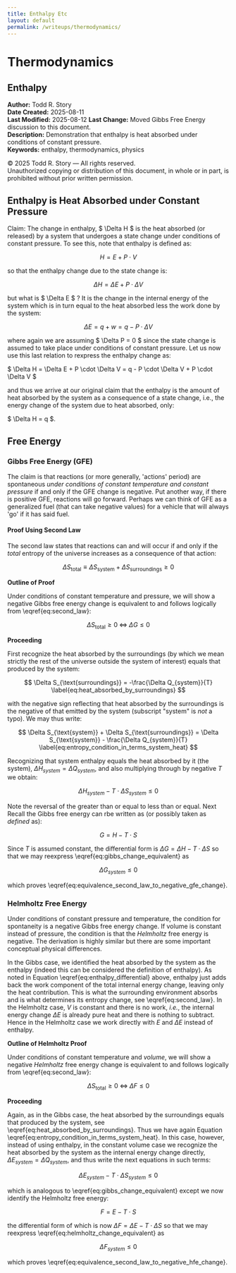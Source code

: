 ```yaml
---
title: Enthalpy Etc
layout: default
permalink: /writeups/thermodynamics/
---
```


# Thermodynamics

## Enthalpy

**Author:** Todd R. Story  
**Date Created:** 2025-08-11  
**Last Modified:** 2025-08-12
**Last Change:** Moved Gibbs Free Energy discussion to this document.  
**Description:** Demonstration that enthalpy is heat absorbed under conditions of constant pressure.    
**Keywords:** enthalpy, thermodynamics, physics

© 2025 Todd R. Story — All rights reserved.  
Unauthorized copying or distribution of this document, in whole or in part, is prohibited without prior written permission.

## Enthalpy is Heat Absorbed under Constant Pressure
Claim: The change in enthalpy, $ \Delta H $ is the heat absorbed (or released) by a system that undergoes a state change under conditions of constant pressure.  To see this, note that enthalpy is defined as:

$$ H = E + P \cdot V $$

so that the enthalpy change due to the state change is:

$$ 
\Delta H = \Delta E + P \cdot \Delta V 
\label{eq:enthalpy_differential}
$$

but what is $ \Delta E $ ?  It is the change in the internal energy of the system which is in turn equal to the heat absorbed less the work done by the system:

$$ \Delta E = q + w = q - P \cdot \Delta V $$

where again we are assuming $ \Delta P = 0 $ since the state change is assumed to take place under conditions of constant pressure.  Let us now use this last relation to rexpress the enthalpy change as:

$ \Delta H = \Delta E + P \cdot \Delta V = q - P \cdot \Delta V + P \cdot \Delta V $

and thus we arrive at our original claim that the enthalpy is the amount of heat absorbed by the system as a consequence of a state change, i.e., the energy change of the system due to heat absorbed, only:

$ \Delta H = q $.

## Free Energy

### Gibbs Free Energy (GFE)
The claim is that reactions (or more generally, 'actions' period) are spontaneous *under conditions of constant temperature and constant pressure* if and only if the GFE change is negative.  Put another way, if there is positive GFE, reactions will go forward. Perhaps we can think of  GFE as a generalized fuel (that can take negative values) for a vehicle that will always 'go' if it has said fuel.

#### Proof Using Second Law
The second law states that reactions can and will occur if and only if the *total* entropy of the universe increases as a consequence of that action:

$$
\Delta S_{\text{total}} \equiv \Delta S_{\text{system}} + \Delta S_{\text{surroundings}} \geq 0
\label{eq:second_law}
$$

**Outline of Proof**

Under conditions of constant temperature and pressure, we will show a negative Gibbs free energy change is equivalent to and follows logically from \eqref{eq:second_law}:

$$
   \Delta S_{\text{total}} \geq 0 \; \Leftrightarrow \; \Delta G \leq 0
   \label{eq:equivalence_second_law_to_negative_gfe_change}
$$ 

**Proceeding**

First recognize the heat absorbed by the surroundings (by which we mean strictly the rest of the universe outside the system of interest) equals that produced by the system:

$$
   \Delta S_{\text{surroundings}} = -\frac{\Delta Q_{system}}{T}
   \label{eq:heat_absorbed_by_surroundings}
$$

with the negative sign reflecting that heat absorbed by the surroundings is the negative of that emitted by the system (subscript "system" is *not* a typo). We may thus write:

$$
\Delta S_{\text{system}} + \Delta S_{\text{surroundings}} =
\Delta S_{\text{system}} - \frac{\Delta Q_{system}}{T}
\label{eq:entropy_condition_in_terms_system_heat}
$$

Recognizing that system enthalpy equals the heat absorbed by it (the system), $\Delta H_{system} = \Delta Q_{system}$, and also multiplying through by negative $T$ we obtain:

$$
\Delta H_{system} - T \cdot \Delta S_{system} \leq 0
\label{eq:gibbs_change_equivalent}
$$

Note the reversal of the greater than or equal to less than or equal. Next Recall the Gibbs free energy can rbe written as (or possibly taken as *defined* as):

$$
G = H - T \cdot S
$$

Since $T$ is assumed constant, the differential form is $\Delta G=\Delta H-T\cdot \Delta S$ so that we may reexpress \eqref{eq:gibbs_change_equivalent} as 

$$
\Delta G_{system} \leq 0
$$

which proves \eqref{eq:equivalence_second_law_to_negative_gfe_change}.

### Helmholtz Free Energy
Under conditions of constant pressure and temperature, the condition for spontaneity is a negative Gibbs free energy change.  If volume is constant instead of pressure, the condition is that the *Helmholtz* free energy is negative.  The derivation is highly similar but there are some important conceptual physical differences.  

In the Gibbs case, we identified the heat absorbed by the system as the enthalpy (indeed this can be considered the definition of enthalpy). As noted in Equation \eqref{eq:enthalpy_differential} above, enthalpy just adds back the work component of the total internal energy change, leaving only the heat contribution.  This is what the surrounding environment absorbs and is what determines its entropy change, see \eqref{eq:second_law}.  In the Helmholtz case, $V$ is constant and there is no work, *i.e.*, the internal energy change $\Delta E$ is already pure heat and there is nothing to subtract.  Hence in the Helmholtz case we work directly with $E$ and $\Delta E$ instead of enthalpy.


**Outline of Helmholtz Proof** 

Under conditions of constant temperature and *volume*, we will show a negative *Helmholtz* free energy change is equivalent to and follows logically from \eqref{eq:second_law}:

$$
   \Delta S_{\text{total}} \geq 0 \; \Leftrightarrow \; \Delta F \leq 0
   \label{eq:equivalence_second_law_to_negative_hfe_change}
$$ 

**Proceeding**

Again, as in the Gibbs case, the heat absorbed by the surroundings equals that produced by the system, see \eqref{eq:heat_absorbed_by_surroundings}.  Thus we have again Equation \eqref{eq:entropy_condition_in_terms_system_heat}.  In this case, however, instead of using enthalpy, in the constant volume case we recognize the heat absorbed by the system as the internal energy change directly, $\Delta E_{system} = \Delta Q_{system}$, and thus write the next equations in such terms:

$$
\Delta E_{system} - T \cdot \Delta S_{system} \leq 0
\label{eq:helmholtz_change_equivalent}
$$

which is analogous to \eqref{eq:gibbs_change_equivalent} except we now identify the Helmholtz free energy:

$$
F = E - T \cdot S
$$

the differential form of which is now $\Delta F=\Delta E-T\cdot \Delta S$ so that we may reexpress \eqref{eq:helmholtz_change_equivalent} as 

$$
\Delta F_{system} \leq 0
$$

which proves \eqref{eq:equivalence_second_law_to_negative_hfe_change}.


